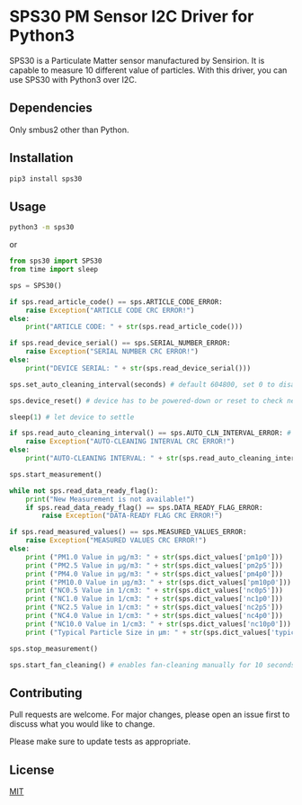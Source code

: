 # SPS30 PM Sensor I2C Driver for Python3

SPS30 is a Particulate Matter sensor manufactured by Sensirion. It is capable to measure 10 different value of particles. With this driver, you can use SPS30 with Python3 over I2C.

## Dependencies
Only smbus2 other than Python. 

## Installation
```bash
pip3 install sps30
```

## Usage
```bash
python3 -m sps30
```
or
```python
from sps30 import SPS30
from time import sleep

sps = SPS30()

if sps.read_article_code() == sps.ARTICLE_CODE_ERROR:
    raise Exception("ARTICLE CODE CRC ERROR!")
else:
    print("ARTICLE CODE: " + str(sps.read_article_code()))

if sps.read_device_serial() == sps.SERIAL_NUMBER_ERROR:
    raise Exception("SERIAL NUMBER CRC ERROR!")
else:
    print("DEVICE SERIAL: " + str(sps.read_device_serial()))

sps.set_auto_cleaning_interval(seconds) # default 604800, set 0 to disable auto-cleaning

sps.device_reset() # device has to be powered-down or reset to check new auto-cleaning interval

sleep(1) # let device to settle

if sps.read_auto_cleaning_interval() == sps.AUTO_CLN_INTERVAL_ERROR: # or returns the interval in seconds
    raise Exception("AUTO-CLEANING INTERVAL CRC ERROR!")
else:
    print("AUTO-CLEANING INTERVAL: " + str(sps.read_auto_cleaning_interval()))

sps.start_measurement()

while not sps.read_data_ready_flag():
    print("New Measurement is not available!")
    if sps.read_data_ready_flag() == sps.DATA_READY_FLAG_ERROR:
        raise Exception("DATA-READY FLAG CRC ERROR!")

if sps.read_measured_values() == sps.MEASURED_VALUES_ERROR:
    raise Exception("MEASURED VALUES CRC ERROR!")
else:
    print ("PM1.0 Value in µg/m3: " + str(sps.dict_values['pm1p0']))
    print ("PM2.5 Value in µg/m3: " + str(sps.dict_values['pm2p5']))
    print ("PM4.0 Value in µg/m3: " + str(sps.dict_values['pm4p0']))
    print ("PM10.0 Value in µg/m3: " + str(sps.dict_values['pm10p0']))
    print ("NC0.5 Value in 1/cm3: " + str(sps.dict_values['nc0p5']))    # NC: Number of Concentration 
    print ("NC1.0 Value in 1/cm3: " + str(sps.dict_values['nc1p0']))
    print ("NC2.5 Value in 1/cm3: " + str(sps.dict_values['nc2p5']))
    print ("NC4.0 Value in 1/cm3: " + str(sps.dict_values['nc4p0']))
    print ("NC10.0 Value in 1/cm3: " + str(sps.dict_values['nc10p0']))
    print ("Typical Particle Size in µm: " + str(sps.dict_values['typical']))	

sps.stop_measurement()

sps.start_fan_cleaning() # enables fan-cleaning manually for 10 seconds (referred by datasheet)
```

## Contributing
Pull requests are welcome. For major changes, please open an issue first to discuss what you would like to change.

Please make sure to update tests as appropriate.

## License
[MIT](https://choosealicense.com/licenses/mit/)

